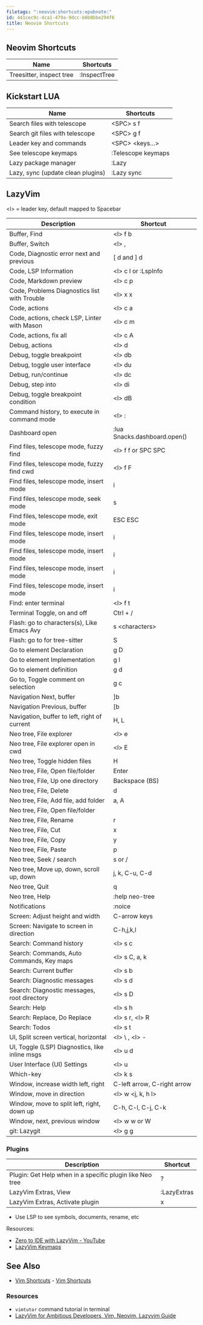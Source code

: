 ```yaml
---
filetags: ":neovim:shortcuts:epubnote:"
id: 441cec9c-4ca1-479a-9dcc-b0b0bbe294f6
title: Neovim Shortcuts
---
```


## Neovim Shortcuts

| Name                     | Shortcuts    |
|--------------------------|--------------|
| Treesitter, inspect tree | :InspectTree |

## Kickstart LUA

| Name                              | Shortcuts          |
|-----------------------------------|--------------------|
| Search files with telescope       | \<SPC\> s f        |
| Search git files with telescope   | \<SPC\> g f        |
| Leader key and commands           | \<SPC\> \<keys…\>  |
| See telescope keymaps             | :Telescope keymaps |
| Lazy package manager              | :Lazy              |
| Lazy, sync (update clean plugins) | :Lazy sync         |

## LazyVim

\<l\> = leader key, default mapped to Spacebar

| Description | Shortcut |
|----|----|
| Buffer, Find | \<l\> f b |
| Buffer, Switch | \<l\> , |
| Code, Diagnostic error next and previous | \[ d and \] d |
| Code, LSP Information | \<l\> c l or :LspInfo |
| Code, Markdown preview | \<l\> c p |
| Code, Problems Diagnostics list with Trouble | \<l\> x x |
| Code, actions | \<l\> c a |
| Code, actions, check LSP, Linter with Mason | \<l\> c m |
| Code, actions, fix all | \<l\> c A |
| Debug, actions | \<l\> d |
| Debug, toggle breakpoint | \<l\> db |
| Debug, toggle user interface | \<l\> du |
| Debug, run/continue | \<l\> dc |
| Debug, step into | \<l\> di |
| Debug, toggle breakpoint condition | \<l\> dB |
| Command history, to execute in command mode | \<l\> : |
| Dashboard open | :lua Snacks.dashboard.open() |
| Find files, telescope mode, fuzzy find | \<l\> f f or SPC SPC |
| Find files, telescope mode, fuzzy find cwd | \<l\> f F |
| Find files, telescope mode, insert mode | i |
| Find files, telescope mode, seek mode | s |
| Find files, telescope mode, exit mode | ESC ESC |
| Find files, telescope mode, insert mode | i |
| Find files, telescope mode, insert mode | i |
| Find files, telescope mode, insert mode | i |
| Find files, telescope mode, insert mode | i |
| Find: enter terminal | \<l\> f t |
| Terminal Toggle, on and off | Ctrl + / |
| Flash: go to characters(s), Like Emacs Avy | s \<characters\> |
| Flash: go to for tree-sitter | S |
| Go to element Declaration | g D |
| Go to element Implementation | g I |
| Go to element definition | g d |
| Go to, Toggle comment on selection | g c |
| Navigation Next, buffer | \]b |
| Navigation Previous, buffer | \[b |
| Navigation, buffer to left, right of current | H, L |
| Neo tree, File explorer | \<l\> e |
| Neo tree, File explorer open in cwd | \<l\> E |
| Neo tree, Toggle hidden files | H |
| Neo tree, File, Open file/folder | Enter |
| Neo tree, File, Up one directory | Backspace (BS) |
| Neo tree, File, Delete | d |
| Neo tree, File, Add file, add folder | a, A |
| Neo tree, File, Open file/folder |  |
| Neo tree, File, Rename | r |
| Neo tree, File, Cut | x |
| Neo tree, File, Copy | y |
| Neo tree, File, Paste | p |
| Neo tree, Seek / search | s or / |
| Neo tree, Move up, down, scroll up, down | j, k, C-u, C-d |
| Neo tree, Quit | q |
| Neo tree, Help | :help neo-tree |
| Notifications | :noice |
| Screen: Adjust height and width | C-arrow keys |
| Screen: Navigate to screen in direction | C-h,j,k,l |
| Search: Command history | \<l\> s c |
| Search: Commands, Auto Commands, Key maps | \<l\> s C, a, k |
| Search: Current buffer | \<l\> s b |
| Search: Diagnostic messages | \<l\> s d |
| Search: Diagnostic messages, root directory | \<l\> s D |
| Search: Help | \<l\> s h |
| Search: Replace, Do Replace | \<l\> s r, \<l\> R |
| Search: Todos | \<l\> s t |
| UI, Split screen vertical, horizontal | \<l\> \\ , \<l\> - |
| UI, Toggle (LSP) Diagnostics, like inline msgs | \<l\> u d |
| User Interface (UI) Settings | \<l\> u |
| Which-key | \<l\> k s |
| Window, increase width left, right | C-left arrow, C-right arrow |
| Window, move in direction | \<l\> w \<j, k, h l\> |
| Window, move to split left, right, down up | C-h, C-l, C-j, C-k |
| Window, next, previous window | \<l\> w w or W |
| git: Lazygit | \<l\> g g |

### Plugins

| Description                                              | Shortcut    |
|----------------------------------------------------------|-------------|
| Plugin: Get Help when in a specific plugin like Neo tree | ?           |
| LazyVim Extras, View                                     | :LazyExtras |
| LazyVim Extras, Activate plugin                          | x           |

- Use LSP to see symbols, documents, rename, etc

Resources:

- [Zero to IDE with LazyVim -
  YouTube](https://www.youtube.com/watch?v=N93cTbtLCIM)
- [LazyVim Keymaps](https://www.lazyvim.md/keymaps)

## See Also

- [Vim Shortcuts](../005-computer-shortcuts-vim) - [Vim
  Shortcuts](id:bdb62bfe-56b7-4c13-a1e4-9f91cf4e0bb5)

### Resources

- `vimtutor` command tutorial in terminal
- [LazyVim for Ambitious Developers, Vim, Neovim, Lazyvim
  Guide](https://lazyvim-ambitious-devs.phillips.codes/)
